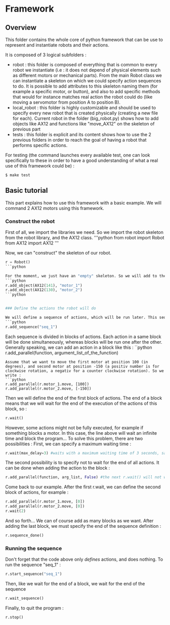 # Framework

## Overview 

This folder contains the whole core of python framework that can be use to represent and instantiate robots and their actions.

It is composed of 3 logical subfolders :
- robot : this folder is composed of everything that is common to every robot we instantiate (i.e : it does not depend of physical elements such as different motors or mechanical parts).
From the main Robot class we can instantiate a skeleton on which we could specify action sequences to do. It is possible to add attributes to this skeleton naming them (for example a specific motor, or button),
and also to add specific methods that would for instance matches real action the robot could do (like moving a servomotor from position A to position B).
- local_robot : this folder is highly customizable and should be used to specify every new robot that is created physically (creating a new file for each). Current robot in the folder (big_robot.py) shows how
to add objects like AX12 and functions like "move_AX12" on the skeleton of previous part
- tests : this folder is explicit and its content shows how to use the 2 previous folders in order to reach the goal of having a robot that performs specific actions.


For testing (the command launches every available test, one can look specifically to these in order to have a good understanding of what a real use of this framework could be) :

```
$ make test
```


## Basic tutorial

This part explains how to use this framework with a basic example. We will command 2 AX12 motors using this framework.


### Construct the robot

First of all, we import the libraries we need. So we import the robot skeleton from the robot library, and the AX12 class.
'''python
from robot import Robot
from AX12 import AX12
'''

Now, we can "construct" the skeleton of our robot. 
```python
r = Robot()
```python 

For the moment, we just have an "empty" skeleton. So we will add to the skeleton each object our robot is composed of. The AX12 I use have the ID 141 and 130, but of course you may have different ID. I named the AX12 141 and 130 "motor_1" and "motor_2" respectively.
```python
r.add_object(AX12(141), "motor_1")
r.add_object(AX12(130), "motor_2")
```python


### Define the actions the robot will do

We will define a sequence of actions, which will be run later. This sequence is named "seq_1".
```python
r.add_sequence("seq_1")
```

Each sequence is divided in blocks of actions. Each action in a same block will be done simultaneously, whereas blocks will be run one after the other. Generally speaking, we can add an action in a block like this :
``python
r.add_parallel(function, argument_list_of_the_function)
```
Assume that we want to move the first motor at position 100 (in degrees), and second motor at position -150 (a positiv number is for clockwise rotation, a negativ for a counter clockwise rotation). So we write :
```python
r.add_parallel(r.motor_1.move, [100])
r.add_parallel(r.motor_2.move, [-150])
```

Then we will define the end of the first block of actions. The end of a block means that we will wait for the end of the execution of the actions of this block, so :
```python
r.wait()
```

However, some actions might not be fully executed, for example if something blocks a motor. In this case, the line above will wait an infinite time and block the program... To solve this problem, there are two possibilities :
First, we can specify a maximum waiting time :
```python
r.wait(max_delay=3) #waits with a maximum waiting time of 3 seconds, safer than r.wait()
```

The second possibility is to specify not to wait for the end of all actions. It can be done when adding the action to the block : 
```python
r.add_parallel(function, arg_list, False) #the next r.wait() will not wait for the end of this action
```

Come back to our example. After the first r.wait, we can define the second block of actions, for example :
```python
r.add_parallel(r.motor_1.move, [0])
r.add_parallel(r.motor_2.move, [0])
r.wait(2)
``` 

And so forth... We can of course add as many blocks as we want. After adding the last block, we must specify the end of the sequence definition :
```python
r.sequence_done()
```


### Running the sequence 
Don't forget that the code above only *defines* actions, and does nothing. To run the sequence "seq_1" :
```python
r.start_sequence("seq_1")
```

Then, like we wait for the end of a block, we wait for the end of the sequence
```python 
r.wait_sequence()
```

Finally, to quit the program :
```python
r.stop()
```







 
 